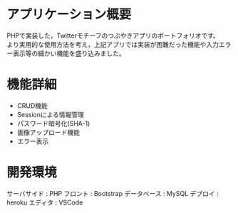 # アプリケーション概要
PHPで実装した，Twitterモチーフのつぶやきアプリのポートフォリオです。  
より実用的な使用方法を考え，上記アプリでは実装が困難だった機能や入力エラー表示等の細かい機能を盛り込みました。

# 機能詳細
- CRUD機能
- Sessionによる情報管理
- パスワード暗号化(SHA-1)
- 画像アップロード機能
- エラー表示

# 開発環境
サーバサイド : PHP
フロント : Bootstrap
データベース : MySQL 
デプロイ : heroku
エディタ : VSCode